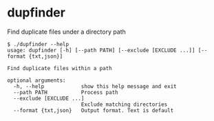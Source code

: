 # dupfinder
Find duplicate files under a directory path

    $ ./dupfinder --help
    usage: dupfinder [-h] [--path PATH] [--exclude [EXCLUDE ...]] [--format {txt,json}]
    
    Find duplicate files within a path

    optional arguments:
      -h, --help            show this help message and exit
      --path PATH           Process path
      --exclude [EXCLUDE ...]
                            Exclude matching directories
      --format {txt,json}   Output format. Text is default
